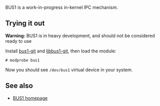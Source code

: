 BUS1 is a work-in-progress in-kernel IPC mechanism.

## Trying it out

**Warning:** BUS1 is in heavy development, and should not be considered ready to use

Install [bus1-git](https://aur.archlinux.org/packages/bus1-git/) and [libbus1-git](https://aur.archlinux.org/packages/libbus1-git/), then load the module:

```
# modprobe bus1

```

Now you should see `/dev/bus1` virtual device in your system.

## See also

*   [BUS1 homepage](http://www.bus1.org/)